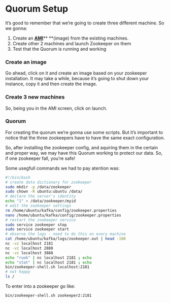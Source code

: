 # Quorum Setup

It’s good to remember that we’re going to create three different machine. So we gonna:

1. Create an [**AMI**](https://docs.aws.amazon.com/AWSEC2/latest/UserGuide/AMIs.html])** **(image) from the existing machines.
2. Create other 2 machines and launch Zookeeper on them
3. Test that the Quorum is running and working

### Create an image

Go ahead, click on it and create an image based on your zookeeper installation. It may take a while, because it’s going to shut down your instance, copy it and then create the image.

### Create 3 new machines

So, being you in the AMI screen, click on launch.

### Quorum

For creating the quorum we’re gonna use some scripts. But it’s important to notice that the three zookeepers have to have the same exact configuration.

So, after installing the zookeeper config, and aquiring them in the certain and proper way, we may have this Quorum working to protect our data. So, if one zookeeper fall, you’re safe!

Some usegfull commands we had to pay atention was:

```bash
#!/bin/bash
# create data dictionary for zookeeper
sudo mkdir -p /data/zookeeper
sudo chown -R ubuntu:ubuntu /data/
# declare the server's identity
echo "1" > /data/zookeeper/myid
# edit the zookeeper settings
rm /home/ubuntu/kafka/config/zookeeper.properties
nano /home/ubuntu/kafka/config/zookeeper.properties
# restart the zookeeper service
sudo service zookeeper stop
sudo service zookeeper start
# observe the logs - need to do this on every machine
cat /home/ubuntu/kafka/logs/zookeeper.out | head -100
nc -vz localhost 2181
nc -vz localhost 2888
nc -vz localhost 3888
echo "ruok" | nc localhost 2181 ; echo
echo "stat" | nc localhost 2181 ; echo
bin/zookeeper-shell.sh localhost:2181
# not happy
ls /
```

To enter into a zookeeper go like:

``` 
bin/zookeeper-shell.sh zookeeper2:2181
```

